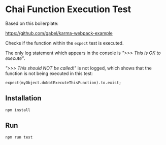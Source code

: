 # Chai Function Execution Test

Based on this boilerplate:

https://github.com/gabel/karma-webpack-example

Checks if the function within the `expect` test is executed.

The only log statement which appears in the console is _">>> This is OK to execute"_. 

_">>> This should NOT be called!"_ is not logged, which shows that the function is not being executed in this test:

```
expect(myObject.doNotExecuteThisFunction).to.exist;
```


## Installation

```npm install```

## Run

```
npm run test
```

